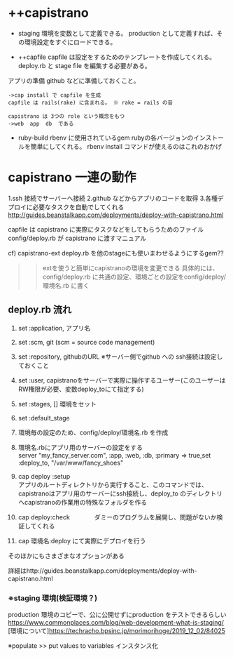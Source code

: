 # ++capistrano
+ staging
	  環境を変数として定義できる。
	  production として定義すれば、その環境設定をすぐにロードできる。
	  
+ ++capfile
	  capfile は設定をするためのテンプレートを作成してくれる。
	  deploy.rb と stage file を編集する必要がある。
	  
	  
 アプリの準備
	github などに準備しておくこと。

	->cap install で capfile を生成
	capfile は rails(rake) に含まれる。 ※ rake = rails の昔
	
	capistrano は 3つの role という概念をもつ
	->web  app  db  である

+ ruby-build
rbenv に使用されているgem
rubyの各バージョンのインストールを簡単にしてくれる。
rbenv install コマンドが使えるのはこれのおかげ

# capistrano 一連の動作
1.ssh 接続でサーバーへ接続
2.github などからアプリのコードを取得
3.各種デプロイに必要なタスクを自動でしてくれる
http://guides.beanstalkapp.com/deployments/deploy-with-capistrano.html

capfile は capistrano に実際にタスクなどをしてもらうためのファイル
config/deploy.rb が capistrano に渡すマニュアル

cf) capistrano-ext
deploy.rb を他のstageにも使いまわせるようにするgem??
>>extを使うと簡単にcapistranoの環境を変更できる
具体的には、config/deploy.rb に共通の設定、環境ごとの設定をconfig/deploy/環境名.rb に書く

## deploy.rb 流れ

1. set :application, アプリ名

2. set :scm, git (scm = source code management)

3. set :repository, githubのURL      ※サーバー側でgithub への ssh接続は設定しておくこと

4. set :user, capistranoをサーバーで実際に操作するユーザー(このユーザーはRW権限が必要、変数deploy_toにて指定する)

5. set :stages, []  環境をセット

6. set :default_stage

7. 環境毎の設定のため、config/deploy/環境名.rb を作成

8. 環境名.rbにアプリ用のサーバーの設定をする<br>
server "my_fancy_server.com", :app, :web, :db, :primary => true,set :deploy_to, "/var/www/fancy_shoes"

9. cap deploy :setup
<br>アプリのルートディレクトリから実行すること、このコマンドでは、capistranoはアプリ用のサーバーにssh接続し、deploy_to のディレクトリへcapistranoの作業用の特殊なフォルダを作る


10. cap deploy:check　　　　ダミーのプログラムを展開し、問題がないか検証してくれる


11. cap 環境名:deploy    にて実際にデプロイを行う


そのほかにもさまざまなオプションがある

詳細はhttp://guides.beanstalkapp.com/deployments/deploy-with-capistrano.html


### ※staging 環境(検証環境？)
production 環境のコピーで、公に公開せずにproduction をテストできるらしい<br>
https://www.commonplaces.com/blog/web-development-what-is-staging/<br>
[環境について]https://techracho.bpsinc.jp/morimorihoge/2019_12_02/84025<br>


※populate >> put values to variables
インスタンス化

    
	